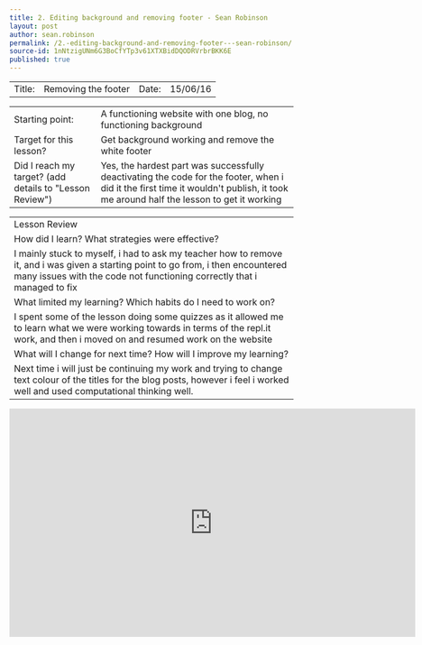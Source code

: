 ```yaml
---
title: 2. Editing background and removing footer - Sean Robinson
layout: post
author: sean.robinson
permalink: /2.-editing-background-and-removing-footer---sean-robinson/
source-id: 1nNtzigUNm6G3BoCfYTp3v61XTXBidDQODRVrbrBKK6E
published: true
---
```

<table>
  <tr>
    <td>Title:  </td>
    <td>Removing the footer</td>
    <td> Date:  </td>
    <td>15/06/16</td>
  </tr>
</table>


<table>
  <tr>
    <td>Starting point:</td>
    <td>A functioning website with one blog, no functioning background</td>
  </tr>
  <tr>
    <td>Target for this lesson?</td>
    <td>Get background working and remove the white footer</td>
  </tr>
  <tr>
    <td>Did I reach my target? 
(add details to "Lesson Review")</td>
    <td>Yes, the hardest part was successfully deactivating the code for the footer, when i did it the first time it wouldn't publish, it took me around half the lesson to get it working</td>
  </tr>
</table>


<table>
  <tr>
    <td>Lesson Review</td>
  </tr>
  <tr>
    <td>How did I learn? What strategies were effective? </td>
  </tr>
  <tr>
    <td>I mainly stuck to myself, i had to ask my teacher how to remove it, and i was given a starting point to go from, i then encountered many issues with the code not functioning correctly that i managed to fix</td>
  </tr>
  <tr>
    <td>What limited my learning? Which habits do I need to work on? </td>
  </tr>
  <tr>
    <td>I spent some of the lesson doing some quizzes as it allowed me to learn what we were working towards in terms of the repl.it work, and then i moved on and resumed work on the website</td>
  </tr>
  <tr>
    <td>What will I change for next time? How will I improve my learning?</td>
  </tr>
  <tr>
    <td>Next time i will just be continuing my work and trying to change text colour of the titles for the blog posts, however i feel i worked well and used computational thinking well.</td>
  </tr>
</table>


<iframe width="720" height="405" src="https://www.youtube.com/embed/PKDBs6xW1c4?rel=0&amp;controls=0&amp;showinfo=0" frameborder="0" allowfullscreen></iframe>

